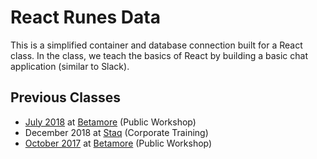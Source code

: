 # React Runes Data

This is a simplified container and database connection built for a React class. In the class, we teach the basics of React by building a basic chat application (similar to Slack).

## Previous Classes

* [July 2018](https://betamore.com/education/learn-react-build-a-webapp-in-a-weekend/) at [Betamore](https://betamore.com) (Public Workshop)
* December 2018 at [Staq](https://www.staq.com/) (Corporate Training)
* [October 2017](https://betamore.com/education/learn-react/) at [Betamore](https://betamore.com) (Public Workshop)
